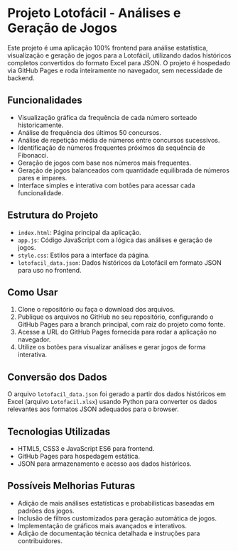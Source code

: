 # Projeto Lotofácil - Análises e Geração de Jogos

Este projeto é uma aplicação 100% frontend para análise estatística, visualização e geração de jogos para a Lotofácil, utilizando dados históricos completos convertidos do formato Excel para JSON. O projeto é hospedado via GitHub Pages e roda inteiramente no navegador, sem necessidade de backend.

## Funcionalidades

- Visualização gráfica da frequência de cada número sorteado historicamente.
- Análise de frequência dos últimos 50 concursos.
- Análise de repetição média de números entre concursos sucessivos.
- Identificação de números frequentes próximos da sequência de Fibonacci.
- Geração de jogos com base nos números mais frequentes.
- Geração de jogos balanceados com quantidade equilibrada de números pares e ímpares.
- Interface simples e interativa com botões para acessar cada funcionalidade.

## Estrutura do Projeto

- `index.html`: Página principal da aplicação.
- `app.js`: Código JavaScript com a lógica das análises e geração de jogos.
- `style.css`: Estilos para a interface da página.
- `lotofacil_data.json`: Dados históricos da Lotofácil em formato JSON para uso no frontend.

## Como Usar

1. Clone o repositório ou faça o download dos arquivos.
2. Publique os arquivos no GitHub no seu repositório, configurando o GitHub Pages para a branch principal, com raiz do projeto como fonte.
3. Acesse a URL do GitHub Pages fornecida para rodar a aplicação no navegador.
4. Utilize os botões para visualizar análises e gerar jogos de forma interativa.

## Conversão dos Dados

O arquivo `lotofacil_data.json` foi gerado a partir dos dados históricos em Excel (arquivo `Lotofacil.xlsx`) usando Python para converter os dados relevantes aos formatos JSON adequados para o browser.

## Tecnologias Utilizadas

- HTML5, CSS3 e JavaScript ES6 para frontend.
- GitHub Pages para hospedagem estática.
- JSON para armazenamento e acesso aos dados históricos.

## Possíveis Melhorias Futuras

- Adição de mais análises estatísticas e probabilísticas baseadas em padrões dos jogos.
- Inclusão de filtros customizados para geração automática de jogos.
- Implementação de gráficos mais avançados e interativos.
- Adição de documentação técnica detalhada e instruções para contribuidores.
